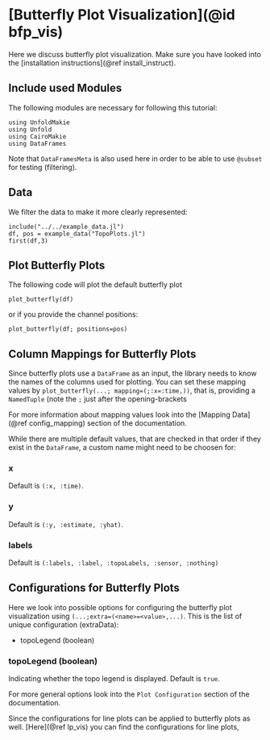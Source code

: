# [Butterfly Plot Visualization](@id bfp_vis)

Here we discuss butterfly plot visualization. 
Make sure you have looked into the [installation instructions](@ref install_instruct).

## Include used Modules
The following modules are necessary for following this tutorial:
```@example main
using UnfoldMakie
using Unfold
using CairoMakie
using DataFrames
```
Note that `DataFramesMeta` is also used here in order to be able to use `@subset` for testing (filtering).

## Data

We filter the data to make it more clearly represented:
```@example main
include("../../example_data.jl")
df, pos = example_data("TopoPlots.jl")
first(df,3)
```

## Plot Butterfly Plots

The following code will plot the default butterfly plot
```@example main
plot_butterfly(df)
```

or if you provide the channel positions:

```@example main
plot_butterfly(df; positions=pos)
```

## Column Mappings for Butterfly Plots

Since butterfly plots use a `DataFrame` as an input, the library needs to know the names of the columns used for plotting. You can set these mapping values by `plot_butterfly(...; mapping=(;:x=:time,))`, that is, providing a `NamedTuple` (note the  `;` just after the opening-brackets

For more information about mapping values look into the [Mapping Data](@ref config_mapping) section of the documentation.

While there are multiple default values, that are checked in that order if they exist in the `DataFrame`, a custom name might need to be choosen for:

### x
Default is `(:x, :time)`.

### y
Default is `(:y, :estimate, :yhat)`.

### labels
Default is `(:labels, :label, :topoLabels, :sensor, :nothing)`


## Configurations for Butterfly Plots

Here we look into possible options for configuring the butterfly plot visualization using `(...;extra=(<name>=<value>,...)`.
This is the list of unique configuration (extraData):
- topoLegend (boolean)

### topoLegend (boolean)
Indicating whether the topo legend is displayed.
Default is `true`.


For more general options look into the `Plot Configuration` section of the documentation.


Since the configurations for line plots can be applied to butterfly plots as well.
[Here](@ref lp_vis) you can find the configurations for line plots, 

